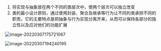1. 将实现与抽象放在两个不同的类层次中，使两个层次可以独立改变
2. 类的最小设计原则，通过使用封装、聚合及继承等行为让不同的类承担不同的职责。它的主要特点是把抽象与行为实现分离开来，从而可以保持各部分的独立性以及应对他们的功能扩展



![image-20220307175721067](C:\Users\46305\AppData\Roaming\Typora\typora-user-images\image-20220307175721067.png)

![image-20220307194240195](C:\Users\46305\AppData\Roaming\Typora\typora-user-images\image-20220307194240195.png)